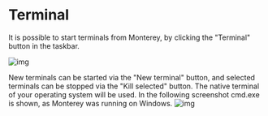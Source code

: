# Terminal

It is possible to start terminals from Monterey, by clicking the "Terminal" button in the taskbar.

![img](http://i.imgur.com/QYIXTSC.png)

New terminals can be started via the "New terminal" button, and selected terminals can be stopped via the "Kill selected" button. The native terminal of your operating system will be used. In the following screenshot cmd.exe is shown, as Monterey was running on Windows.
![img](http://i.imgur.com/mM7j7fs.png)